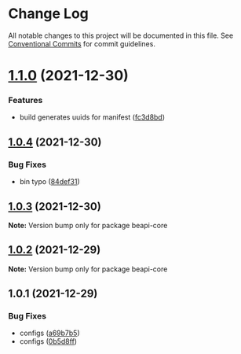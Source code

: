 # Change Log

All notable changes to this project will be documented in this file.
See [Conventional Commits](https://conventionalcommits.org) for commit guidelines.

# [1.1.0](https://github.com/MCBE-Utilities/BeAPI/compare/beapi-core@1.0.4...beapi-core@1.1.0) (2021-12-30)


### Features

* build generates uuids for manifest ([fc3d8bd](https://github.com/MCBE-Utilities/BeAPI/commit/fc3d8bd2949d8ec84f981f4d6f129720297999e2))





## [1.0.4](https://github.com/MCBE-Utilities/BeAPI/compare/beapi-core@1.0.3...beapi-core@1.0.4) (2021-12-30)


### Bug Fixes

* bin typo ([84def31](https://github.com/MCBE-Utilities/BeAPI/commit/84def31ec718858a083f5368a73a10a8d368f0ea))





## [1.0.3](https://github.com/MCBE-Utilities/BeAPI/compare/beapi-core@1.0.2...beapi-core@1.0.3) (2021-12-30)

**Note:** Version bump only for package beapi-core





## [1.0.2](https://github.com/MCBE-Utilities/BeAPI/compare/beapi-core@1.0.1...beapi-core@1.0.2) (2021-12-29)

**Note:** Version bump only for package beapi-core





## 1.0.1 (2021-12-29)


### Bug Fixes

* configs ([a69b7b5](https://github.com/MCBE-Utilities/BeAPI/commit/a69b7b5eea04baab5865c6df4b5b27d7910f2e32))
* configs ([0b5d8ff](https://github.com/MCBE-Utilities/BeAPI/commit/0b5d8ff3e2a1ef1ffdc1a4930dada2ff47c914d7))
